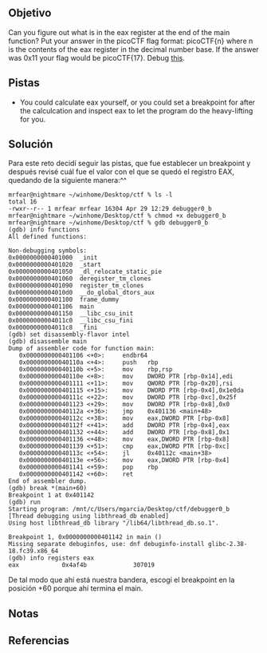## Objetivo
Can you figure out what is in the eax register at the end of the main function? Put your answer in the picoCTF flag format: picoCTF{n} where n is the contents of the eax register in the decimal number base. If the answer was 0x11 your flag would be picoCTF{17}. Debug [this](https://artifacts.picoctf.net/c/520/debugger0_b).

## Pistas
- You could calculate eax yourself, or you could set a breakpoint for after the calculcation and inspect eax to let the program do the heavy-lifting for you.

## Solución
Para este reto decidí seguir las pistas, que fue establecer un breakpoint y después revisé cuál fue el valor con el que se quedó el registro EAX, quedando de la siguiente manera:^^
```
mrfear@nightmare ~/winhome/Desktop/ctf % ls -l
total 16
-rwxr--r-- 1 mrfear mrfear 16304 Apr 29 12:29 debugger0_b
mrfear@nightmare ~/winhome/Desktop/ctf % chmod +x debugger0_b
mrfear@nightmare ~/winhome/Desktop/ctf % gdb debugger0_b
(gdb) info functions
All defined functions:

Non-debugging symbols:
0x0000000000401000  _init
0x0000000000401020  _start
0x0000000000401050  _dl_relocate_static_pie
0x0000000000401060  deregister_tm_clones
0x0000000000401090  register_tm_clones
0x00000000004010d0  __do_global_dtors_aux
0x0000000000401100  frame_dummy
0x0000000000401106  main
0x0000000000401150  __libc_csu_init
0x00000000004011c0  __libc_csu_fini
0x00000000004011c8  _fini
(gdb) set disassembly-flavor intel
(gdb) disassemble main
Dump of assembler code for function main:
   0x0000000000401106 <+0>:     endbr64
   0x000000000040110a <+4>:     push   rbp
   0x000000000040110b <+5>:     mov    rbp,rsp
   0x000000000040110e <+8>:     mov    DWORD PTR [rbp-0x14],edi
   0x0000000000401111 <+11>:    mov    QWORD PTR [rbp-0x20],rsi
   0x0000000000401115 <+15>:    mov    DWORD PTR [rbp-0x4],0x1e0da
   0x000000000040111c <+22>:    mov    DWORD PTR [rbp-0xc],0x25f
   0x0000000000401123 <+29>:    mov    DWORD PTR [rbp-0x8],0x0
   0x000000000040112a <+36>:    jmp    0x401136 <main+48>
   0x000000000040112c <+38>:    mov    eax,DWORD PTR [rbp-0x8]
   0x000000000040112f <+41>:    add    DWORD PTR [rbp-0x4],eax
   0x0000000000401132 <+44>:    add    DWORD PTR [rbp-0x8],0x1
   0x0000000000401136 <+48>:    mov    eax,DWORD PTR [rbp-0x8]
   0x0000000000401139 <+51>:    cmp    eax,DWORD PTR [rbp-0xc]
   0x000000000040113c <+54>:    jl     0x40112c <main+38>
   0x000000000040113e <+56>:    mov    eax,DWORD PTR [rbp-0x4]
   0x0000000000401141 <+59>:    pop    rbp
   0x0000000000401142 <+60>:    ret
End of assembler dump.
(gdb) break *(main+60)
Breakpoint 1 at 0x401142
(gdb) run
Starting program: /mnt/c/Users/mgarcia/Desktop/ctf/debugger0_b
[Thread debugging using libthread_db enabled]
Using host libthread_db library "/lib64/libthread_db.so.1".

Breakpoint 1, 0x0000000000401142 in main ()
Missing separate debuginfos, use: dnf debuginfo-install glibc-2.38-18.fc39.x86_64
(gdb) info registers eax
eax            0x4af4b             307019
```
De tal modo que ahí está nuestra bandera, escogí el breakpoint en la posición +60 porque ahí termina el main.

## Notas

## Referencias
